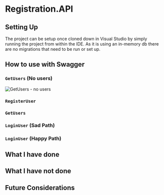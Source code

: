 # Registration.API

## Setting Up
The project can be setup once cloned down in Visual Studio by simply running the project from within the IDE. As it is using an in-memory db there are no migrations that need to be run or set up.

## How to use with Swagger

### `GetUsers` (No users)
![GetUsers - no users]('/assets/No_Users.gif')

### `RegisterUser` 

### `GetUsers` 

### `LoginUser` (Sad Path)

### `LoginUser` (Happy Path)

## What I have done

## What I have not done

## Future Considerations

